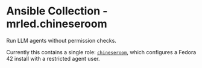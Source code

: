# Ansible Collection - mrled.chineseroom

Run LLM agents without permission checks.

Currently this contains a single role: [`chineseroom`](./roles/chineseroom),
which configures a Fedora 42 install with a restricted agent user.
